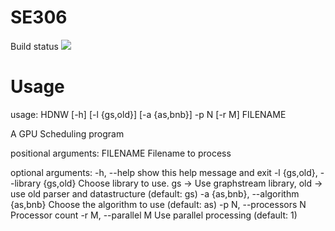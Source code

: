 # SE306
Build status ![](https://circleci.com/gh/qhua948/SE306.png?circle-token=3c376333dfa42e6f783718d8741ade5adb351b21)
# Usage
usage: HDNW [-h] [-l {gs,old}] [-a {as,bnb}] -p N [-r M] FILENAME

A GPU Scheduling program

positional arguments:
  FILENAME               Filename to process

optional arguments:
  -h, --help             show this help message and exit
  -l {gs,old}, --library {gs,old}
                         Choose library  to  use.  gs  ->  Use  graphstream
                         library, old -> use  old  parser and datastructure
                         (default: gs)
  -a {as,bnb}, --algorithm {as,bnb}
                         Choose the algorithm to use (default: as)
  -p N, --processors N   Processor count
  -r M, --parallel M     Use parallel processing (default: 1)
